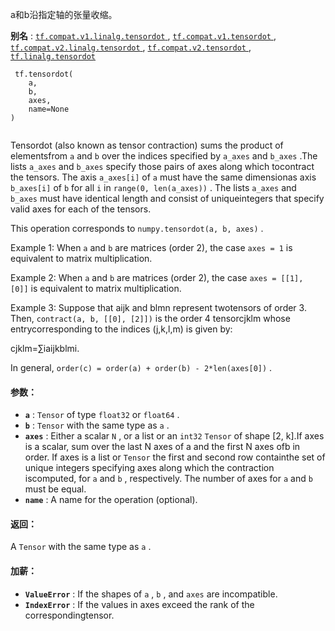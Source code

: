 

a和b沿指定轴的张量收缩。

**别名** : [ `tf.compat.v1.linalg.tensordot` ](/api_docs/python/tf/tensordot), [ `tf.compat.v1.tensordot` ](/api_docs/python/tf/tensordot), [ `tf.compat.v2.linalg.tensordot` ](/api_docs/python/tf/tensordot), [ `tf.compat.v2.tensordot` ](/api_docs/python/tf/tensordot), [ `tf.linalg.tensordot` ](/api_docs/python/tf/tensordot)

```
 tf.tensordot(
    a,
    b,
    axes,
    name=None
)
 
```

Tensordot (also known as tensor contraction) sums the product of elementsfrom  `a`  and  `b`  over the indices specified by  `a_axes`  and  `b_axes` .The lists  `a_axes`  and  `b_axes`  specify those pairs of axes along which tocontract the tensors. The axis  `a_axes[i]`  of  `a`  must have the same dimensionas axis  `b_axes[i]`  of  `b`  for all  `i`  in  `range(0, len(a_axes))` . The lists `a_axes`  and  `b_axes`  must have identical length and consist of uniqueintegers that specify valid axes for each of the tensors.

This operation corresponds to  `numpy.tensordot(a, b, axes)` .

Example 1: When  `a`  and  `b`  are matrices (order 2), the case  `axes = 1` is equivalent to matrix multiplication.

Example 2: When  `a`  and  `b`  are matrices (order 2), the case `axes = [[1], [0]]`  is equivalent to matrix multiplication.

Example 3: Suppose that aijk and blmn represent twotensors of order 3. Then,  `contract(a, b, [[0], [2]])`  is the order 4 tensorcjklm whose entrycorresponding to the indices (j,k,l,m) is given by:

cjklm=∑iaijkblmi.

In general,  `order(c) = order(a) + order(b) - 2*len(axes[0])` .

#### 参数：
- **`a`** :  `Tensor`  of type  `float32`  or  `float64` .
- **`b`** :  `Tensor`  with the same type as  `a` .
- **`axes`** : Either a scalar  `N` , or a list or an  `int32`   `Tensor`  of shape [2, k].If axes is a scalar, sum over the last N axes of a and the first N axes ofb in order. If axes is a list or  `Tensor`  the first and second row containthe set of unique integers specifying axes along which the contraction iscomputed, for  `a`  and  `b` , respectively. The number of axes for  `a`  and `b`  must be equal.
- **`name`** : A name for the operation (optional).


#### 返回：
A  `Tensor`  with the same type as  `a` .

#### 加薪：
- **`ValueError`** : If the shapes of  `a` ,  `b` , and  `axes`  are incompatible.
- **`IndexError`** : If the values in axes exceed the rank of the correspondingtensor.
